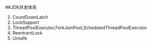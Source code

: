 ##JDK并发体系

1. CountDownLatch
2. LockSupport
3. ThreadPoolExecutor,ForkJoinPool,ScheduledThreadPoolExecutor
4. ReentrantLock
4. Unsafe